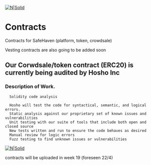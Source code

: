 [![N|Solid](https://safehaven.io/img/logo_color.png)](https://safehaven.io/)

# Contracts
Contracts for SafeHaven (platform, token, crowdsale)

Vesting contracts are also going to be added soon

## Our Corwdsale/token contract (ERC20) is currently being audited by Hosho Inc

### Description of Work.
```
  Solidity code analysis

  Hosho will test the code for syntactical, semantic, and logical errors.
  Static analysis against our proprietary set of known issues and vulnerabilities
  Unit testing with our suite of tools that include both open and closed source
  New tests written and run to ensure the code behaves as desired
  Manual review for logic errors
  Fuzz testing to find unknown issues or vulnerabilities
```

[![N|Solid](https://hosho.io/images/logos/hosho.svg)](https://hosho.io)


contracts will be uploaded in week 19 (foreseen 22/4)
